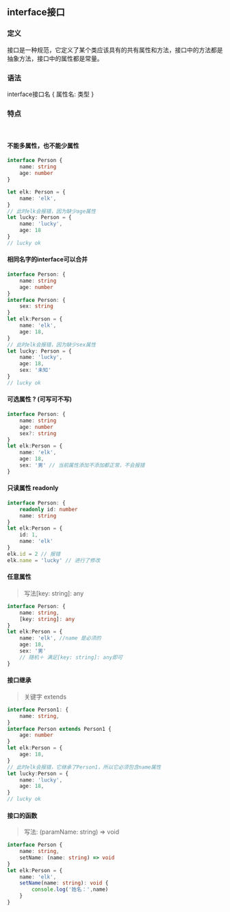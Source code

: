 

## interface接口

### 定义

接口是一种规范，它定义了某个类应该具有的共有属性和方法，接口中的方法都是抽象方法，接口中的属性都是常量。

### 语法

interface接口名 {
    属性名: 类型
}

### 特点
<br/>

#### 不能多属性，也不能少属性
````typescript
interface Person {
    name: string
    age: number
}

let elk: Person = {
    name: 'elk',
}
// 此时elk会报错，因为缺少age属性
let lucky: Person = {
    name: 'lucky',
    age: 18
}
// lucky ok
````
#### 相同名字的interface可以合并
````typescript
interface Person: {
    name: string
    age: number
}
interface Person: {
    sex: string
}
let elk:Person = {
    name: 'elk',
    age: 18,
}
// 此时elk会报错，因为缺少sex属性
let lucky: Person = {
    name: 'lucky',
    age: 18,
    sex: '未知'
}
// lucky ok
````
#### 可选属性 ? (可写可不写)
````typescript
interface Person: {
    name: string
    age: number
    sex?: string
}
let elk:Person = {
    name: 'elk',
    age: 18,
    sex: '男' // 当前属性添加不添加都正常，不会报错
}
````
#### 只读属性 readonly
````typescript
interface Person: {
    readonly id: number
    name: string
}
let elk:Person = {
    id: 1,
    name: 'elk'
}
elk.id = 2 // 报错
elk.name = 'lucky' // 进行了修改
````
#### 任意属性
>写法[key: string]: any

````typescript
interface Person: {
    name: string,
    [key: string]: any
}
let elk:Person = {
    name: 'elk', //name 是必须的
    age: 18,
    sex: '男'
    // 随机＋ 满足[key: string]: any即可
}
````
#### 接口继承
>关键字 extends
````typescript
interface Person1: {
    name: string,
}
interface Person extends Person1 {
    age: number
}
let elk:Person = {
    age: 18,
}
// 此时elk会报错，它继承了Person1，所以它必须包含name属性
let lucky:Person = {
    name: 'lucky',
    age: 18,
}
// lucky ok
````

#### 接口的函数
>写法: (paramName: string) => void
````typescript
interface Person {
    name: string,
    setName: (name: string) => void
}
let elk:Person = {
    name: 'elk',
    setName(name: string): void {
        console.log('姓名：',name)
    }
}
````


